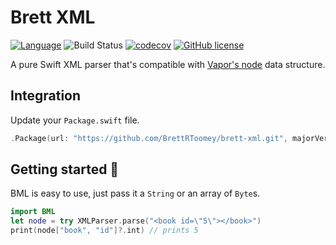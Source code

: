 # Brett XML
[![Language](https://img.shields.io/badge/Swift-3-brightgreen.svg)](http://swift.org) ![Build Status](https://travis-ci.org/BrettRToomey/brett-xml.svg?branch=master)
[![codecov](https://codecov.io/gh/BrettRToomey/brett-xml/branch/master/graph/badge.svg)](https://codecov.io/gh/BrettRToomey/brett-xml)
[![GitHub license](https://img.shields.io/badge/license-MIT-blue.svg)](https://raw.githubusercontent.com/BrettRToomey/brett-xml/master/LICENSE)

A pure Swift XML parser that's compatible with [Vapor's node](http://vapor.codes) data structure.

## Integration
Update your `Package.swift` file.
```swift
.Package(url: "https://github.com/BrettRToomey/brett-xml.git", majorVersion: 0)
```

## Getting started 🚀
BML is easy to use, just pass it a `String` or an array of `Byte`s.
```swift
import BML
let node = try XMLParser.parse("<book id=\"5\"></book>")
print(node["book", "id"]?.int) // prints 5
```